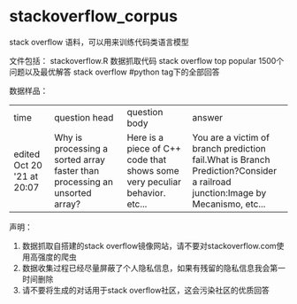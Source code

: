 # stackoverflow_corpus
stack overflow 语料，可以用来训练代码类语言模型

文件包括：
stackoverflow.R 数据抓取代码
stack overflow top popular 1500个问题以及最优解答
stack overflow #python tag下的全部回答

数据样品：

<table>
<tr>
<td>time</td>
<td>question head</td>
<td>question body </td>
<td>answer</td>
</tr>
<tr>
<td>edited Oct 20 '21 at 20:07 </td>
<td>Why is processing a sorted array faster than processing an unsorted array?</td>
<td>Here is a piece of C++ code that shows some very peculiar behavior. etc...</td>
<td>You are a victim of branch prediction fail.What is Branch Prediction?Consider a railroad junction:Image by Mecanismo, etc...</td>
</tr>
</table>


声明：
1. 数据抓取自搭建的stack overflow镜像网站，请不要对stackoverflow.com使用高强度的爬虫
2. 数据收集过程已经尽量屏蔽了个人隐私信息，如果有残留的隐私信息我会第一时间删除
3. 请不要将生成的对话用于stack overflow社区，这会污染社区的优质回答


